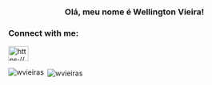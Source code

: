 <h3 align="center">Olá, meu nome é Wellington Vieira!</h3>

<h3 align="left">Connect with me:</h3>
<p align="left">
<a href="https://linkedin.com/in/https://www.linkedin.com/in/wellingtonvieiradev/" target="blank"><img align="center" src="https://cdn.jsdelivr.net/npm/simple-icons@3.0.1/icons/linkedin.svg" alt="https://www.linkedin.com/in/wellingtonvieiradev/" height="30" width="40" /></a>
</p>


<p><img align="left" src="https://github-readme-stats.vercel.app/api/top-langs?username=wvieiras&show_icons=true&locale=en&layout=compact" alt="wvieiras" /></p>

<p>&nbsp;<img align="center" src="https://github-readme-stats.vercel.app/api?username=wvieiras&show_icons=true&locale=en" alt="wvieiras" /></p>
